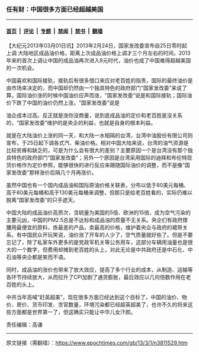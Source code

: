 ### 任有财：中国很多方面已经超越美国

---

#### [首页](../../../..?n3811529) &nbsp;|&nbsp; [评论](../../../../../epoch-comment?n3811529) &nbsp;|&nbsp; [专题](../../../../../epoch-special?n3811529) &nbsp;|&nbsp; [禁闻](../../../../../epoch-news?n3811529) &nbsp;|&nbsp; [禁书](../../../../../books?n3811529) &nbsp;|&nbsp; [翻墙](https://github.com/gfw-breaker/nogfw/blob/master/README.md?n3811529)


<div class="post_content" id="artbody" itemprop="articleBody">
 <!-- article content begin -->
 <p>
  【大纪元2013年03月01日讯】2013年2月24日，国家发改委宣布自25日零时起
  <ok href="https://www.epochtimes.com/gb/tag/%E4%B8%8A%E8%B0%83.html">
   上调
  </ok>
  大陆地区成品油价格，距离上次成品油价格上调才三个月左右的时间，2013年来的首次上调让中国的成品油再次进入8元时代，油价也成了中国难得超越美国的一次机会。
 </p>
 <p>
  中国喜欢和国际接轨，接轨后有很多借口来应对老百姓的指责，国际的最终油价是由市场来决定的，而中国却仍然由一个独具特色的政府部门“国家发改委”来说了算。国际油价涨的时候中国油价应声而涨，“国家发改委”说是和国际接轨；国际油价下跌了中国的油价仍然上涨，“国家发改委”说是
 </p>
 <p>
  油企成本过高。反正就是涨你没商量，说到底成品油的定价和老百姓是没关系的，“国家发改委”维护的是央企的利益，也就是自身的根本利益。
 </p>
 <p>
  就是在大陆油价上涨的同一天，和大陆一水相隔的台湾，台湾中油股份有限公司则宣布，于25日起下调各式汽、柴油价格。相对中国大陆来说，台湾的油气资源是比较贫瘠和缺乏的，可是为什么会有很大的差别？主要原因一个是台湾没有那个独具特色的政府部门“国家发改委”；另外一个原因是台湾采用国际的迪拜和布伦特现货价格作为定价参照，能够很快的进行反应来跟随国际油价的调整，而不是像“国家发改委”那样涨价后隔几个月再涨价。
 </p>
 <p>
  虽然中国也有一个国内成品油和国际原油价格关联表，分布以低于80美元每桶、高于80美元每桶和高于130美元每桶来调整，但那只是给老百姓看的，实际仍难以脱离“国家发改委”的只手遮天。
 </p>
 <p>
  中国大陆的成品油价高质次，含硫量为美国的5倍、欧洲的15倍，成为空气污染的主要元凶，中国的PM2.5总是不达标和成品油的质量不无关系。央企们有政府撑腰用最便宜的原料，炼最差的产品，卖最高的价格，维护着央企与政府的裙带关系。有中国民众开玩笑说，油价涨了开车的人少了，空气质量就好些了。但是不要忘记了，除了私家车外更多的是党政军机关等公务用车，这部分车辆用油量也是很大的一个数字，但费用却摊到老百姓的头上，对此无论是中共政府还是中石化、中石油等央企都是笑而不语。
 </p>
 <p>
  同时，成品油的涨价也带来了放大效应，提高了多个行业的成本，从制造、运输等各环节持续放大，从而拉升了CPI加剧了通货膨胀，最后效应以几何倍数作用在老百姓的头上。
 </p>
 <p>
  中共当年高喊“赶英超美”，现在很多方面已经达到这个目标了，中国的油价、物价、房价、货币印发、贪官数量，环境污染都已经超英超美了，也许不久的将来这些方面都是世界第一了，但这确实只能让中华儿女汗颜。
 </p>
 <p>
  <p>
   责任编辑：高谦
  </p>
  <!-- article content end -->
  <div id="below_article_ad">
  </div>
 </p>
</div>


---

原文链接（需翻墙）：https://www.epochtimes.com/gb/13/3/1/n3811529.htm